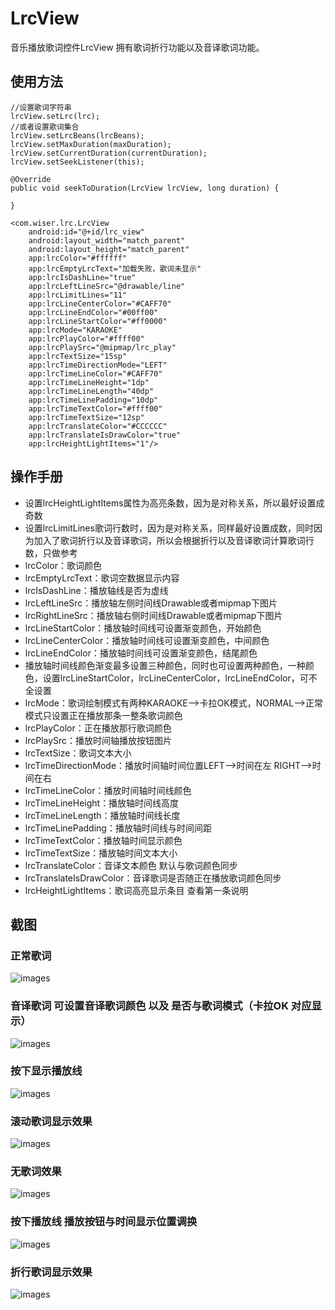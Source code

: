 # LrcView
音乐播放歌词控件LrcView 拥有歌词折行功能以及音译歌词功能。

## 使用方法

    //设置歌词字符串
    lrcView.setLrc(lrc);
    //或者设置歌词集合
    lrcView.setLrcBeans(lrcBeans);
    lrcView.setMaxDuration(maxDuration);
    lrcView.setCurrentDuration(currentDuration);
    lrcView.setSeekListener(this);
    
    @Override 
    public void seekToDuration(LrcView lrcView, long duration) {
    
    }

    <com.wiser.lrc.LrcView
        android:id="@+id/lrc_view"
        android:layout_width="match_parent"
        android:layout_height="match_parent"
        app:lrcColor="#ffffff"
        app:lrcEmptyLrcText="加载失败，歌词未显示"
        app:lrcIsDashLine="true"
        app:lrcLeftLineSrc="@drawable/line"
        app:lrcLimitLines="11"
        app:lrcLineCenterColor="#CAFF70"
        app:lrcLineEndColor="#00ff00"
        app:lrcLineStartColor="#ff0000"
        app:lrcMode="KARAOKE"
        app:lrcPlayColor="#ffff00"
        app:lrcPlaySrc="@mipmap/lrc_play"
        app:lrcTextSize="15sp"
        app:lrcTimeDirectionMode="LEFT"
        app:lrcTimeLineColor="#CAFF70"
        app:lrcTimeLineHeight="1dp"
        app:lrcTimeLineLength="40dp"
        app:lrcTimeLinePadding="10dp"
        app:lrcTimeTextColor="#ffff00"
        app:lrcTimeTextSize="12sp"
        app:lrcTranslateColor="#CCCCCC"
        app:lrcTranslateIsDrawColor="true"
        app:lrcHeightLightItems="1"/>

## 操作手册

* 设置lrcHeightLightItems属性为高亮条数，因为是对称关系，所以最好设置成奇数
* 设置lrcLimitLines歌词行数时，因为是对称关系，同样最好设置成数，同时因为加入了歌词折行以及音译歌词，所以会根据折行以及音译歌词计算歌词行数，只做参考
* lrcColor：歌词颜色
* lrcEmptyLrcText：歌词空数据显示内容
* lrcIsDashLine：播放轴线是否为虚线
* lrcLeftLineSrc：播放轴左侧时间线Drawable或者mipmap下图片
* lrcRightLineSrc：播放轴右侧时间线Drawable或者mipmap下图片
* lrcLineStartColor：播放轴时间线可设置渐变颜色，开始颜色
* lrcLineCenterColor：播放轴时间线可设置渐变颜色，中间颜色
* lrcLineEndColor：播放轴时间线可设置渐变颜色，结尾颜色
* 播放轴时间线颜色渐变最多设置三种颜色，同时也可设置两种颜色，一种颜色，设置lrcLineStartColor，lrcLineCenterColor，lrcLineEndColor，可不全设置
* lrcMode：歌词绘制模式有两种KARAOKE-->卡拉OK模式，NORMAL-->正常模式只设置正在播放那条一整条歌词颜色
* lrcPlayColor：正在播放那行歌词颜色
* lrcPlaySrc：播放时间轴播放按钮图片
* lrcTextSize：歌词文本大小
* lrcTimeDirectionMode：播放时间轴时间位置LEFT-->时间在左 RIGHT-->时间在右
* lrcTimeLineColor：播放时间轴时间线颜色
* lrcTimeLineHeight：播放轴时间线高度
* lrcTimeLineLength：播放轴时间线长度
* lrcTimeLinePadding：播放轴时间线与时间间距
* lrcTimeTextColor：播放轴时间显示颜色
* lrcTimeTextSize：播放轴时间文本大小
* lrcTranslateColor：音译文本颜色 默认与歌词颜色同步
* lrcTranslateIsDrawColor：音译歌词是否随正在播放歌词颜色同步
* lrcHeightLightItems：歌词高亮显示条目 查看第一条说明

## 截图
### 正常歌词
![images](https://github.com/Wiser-Wong/LrcView/blob/master/images/lrc7.jpg)

### 音译歌词 可设置音译歌词颜色 以及 是否与歌词模式（卡拉OK 对应显示）
![images](https://github.com/Wiser-Wong/LrcView/blob/master/images/lrc1.jpg)

### 按下显示播放线
![images](https://github.com/Wiser-Wong/LrcView/blob/master/images/lrc2.jpg)

### 滚动歌词显示效果
![images](https://github.com/Wiser-Wong/LrcView/blob/master/images/lrc3.jpg)

### 无歌词效果
![images](https://github.com/Wiser-Wong/LrcView/blob/master/images/lrc4.jpg)

### 按下播放线 播放按钮与时间显示位置调换
![images](https://github.com/Wiser-Wong/LrcView/blob/master/images/lrc5.jpg)

### 折行歌词显示效果
![images](https://github.com/Wiser-Wong/LrcView/blob/master/images/lrc6.jpg)

